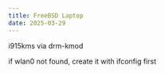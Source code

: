 ```yaml
---
title: FreeBSD Laptop
date: 2025-03-29
---
```


i915kms via drm-kmod

if wlan0 not found, create it with ifconfig first
